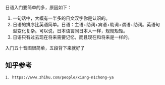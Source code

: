 

日语入门要简单的多，原因如下：
1. 一句话中，大概有一半多的日文汉字你是认识的。
2. 日语的排序比英语简单。日语：主语+助词+宾语+助词+谓语+助词。英语句型变化复杂。可以说，日本语言同日本人一样，规规矩矩。
3. 日语只有过去现在将来需要记忆，而且现在和将来是一样的。

入门五十音图很简单，五段背下来就好了

## 知乎参考
```
1. https://www.zhihu.com/people/xiang-n1chong-ya
```